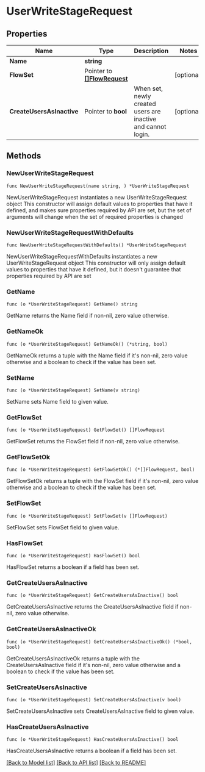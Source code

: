 # UserWriteStageRequest

## Properties

Name | Type | Description | Notes
------------ | ------------- | ------------- | -------------
**Name** | **string** |  | 
**FlowSet** | Pointer to [**[]FlowRequest**](FlowRequest.md) |  | [optional] 
**CreateUsersAsInactive** | Pointer to **bool** | When set, newly created users are inactive and cannot login. | [optional] 

## Methods

### NewUserWriteStageRequest

`func NewUserWriteStageRequest(name string, ) *UserWriteStageRequest`

NewUserWriteStageRequest instantiates a new UserWriteStageRequest object
This constructor will assign default values to properties that have it defined,
and makes sure properties required by API are set, but the set of arguments
will change when the set of required properties is changed

### NewUserWriteStageRequestWithDefaults

`func NewUserWriteStageRequestWithDefaults() *UserWriteStageRequest`

NewUserWriteStageRequestWithDefaults instantiates a new UserWriteStageRequest object
This constructor will only assign default values to properties that have it defined,
but it doesn't guarantee that properties required by API are set

### GetName

`func (o *UserWriteStageRequest) GetName() string`

GetName returns the Name field if non-nil, zero value otherwise.

### GetNameOk

`func (o *UserWriteStageRequest) GetNameOk() (*string, bool)`

GetNameOk returns a tuple with the Name field if it's non-nil, zero value otherwise
and a boolean to check if the value has been set.

### SetName

`func (o *UserWriteStageRequest) SetName(v string)`

SetName sets Name field to given value.


### GetFlowSet

`func (o *UserWriteStageRequest) GetFlowSet() []FlowRequest`

GetFlowSet returns the FlowSet field if non-nil, zero value otherwise.

### GetFlowSetOk

`func (o *UserWriteStageRequest) GetFlowSetOk() (*[]FlowRequest, bool)`

GetFlowSetOk returns a tuple with the FlowSet field if it's non-nil, zero value otherwise
and a boolean to check if the value has been set.

### SetFlowSet

`func (o *UserWriteStageRequest) SetFlowSet(v []FlowRequest)`

SetFlowSet sets FlowSet field to given value.

### HasFlowSet

`func (o *UserWriteStageRequest) HasFlowSet() bool`

HasFlowSet returns a boolean if a field has been set.

### GetCreateUsersAsInactive

`func (o *UserWriteStageRequest) GetCreateUsersAsInactive() bool`

GetCreateUsersAsInactive returns the CreateUsersAsInactive field if non-nil, zero value otherwise.

### GetCreateUsersAsInactiveOk

`func (o *UserWriteStageRequest) GetCreateUsersAsInactiveOk() (*bool, bool)`

GetCreateUsersAsInactiveOk returns a tuple with the CreateUsersAsInactive field if it's non-nil, zero value otherwise
and a boolean to check if the value has been set.

### SetCreateUsersAsInactive

`func (o *UserWriteStageRequest) SetCreateUsersAsInactive(v bool)`

SetCreateUsersAsInactive sets CreateUsersAsInactive field to given value.

### HasCreateUsersAsInactive

`func (o *UserWriteStageRequest) HasCreateUsersAsInactive() bool`

HasCreateUsersAsInactive returns a boolean if a field has been set.


[[Back to Model list]](../README.md#documentation-for-models) [[Back to API list]](../README.md#documentation-for-api-endpoints) [[Back to README]](../README.md)


